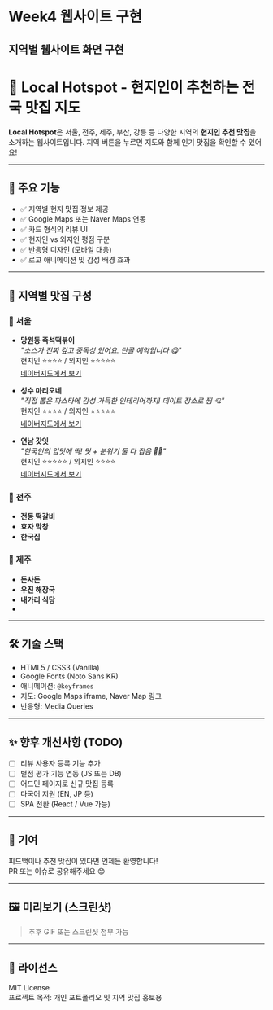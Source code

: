 # Week4 웹사이트 구현

##  지역별 웹사이트 화면 구현

# 🥢 Local Hotspot - 현지인이 추천하는 전국 맛집 지도

**Local Hotspot**은 서울, 전주, 제주, 부산, 강릉 등 다양한 지역의 **현지인 추천 맛집**을 소개하는 웹사이트입니다. 지역 버튼을 누르면 지도와 함께 인기 맛집을 확인할 수 있어요!

---

## 📌 주요 기능

- ✅ 지역별 현지 맛집 정보 제공
- ✅ Google Maps 또는 Naver Maps 연동
- ✅ 카드 형식의 리뷰 UI
- ✅ 현지인 vs 외지인 평점 구분
- ✅ 반응형 디자인 (모바일 대응)
- ✅ 로고 애니메이션 및 감성 배경 효과
---

## 🌆 지역별 맛집 구성

### 📍 서울
- **망원동 즉석떡볶이**  
  _"소스가 진짜 깊고 중독성 있어요. 단골 예약입니다 😋"_  
  현지인 ⭐⭐⭐⭐ / 외지인 ⭐⭐⭐⭐⭐  
  [네이버지도에서 보기](https://map.naver.com/p/search/망원동%20즉석떡볶이)

- **성수 마리오네**  
  _"직접 뽑은 파스타에 감성 가득한 인테리어까지! 데이트 장소로 찜 💘"_  
  현지인 ⭐⭐⭐⭐ / 외지인 ⭐⭐⭐⭐⭐  
  [네이버지도에서 보기](https://map.naver.com/p/search/성수%20마리오네)

- **연남 갓잇**  
  _"한국인의 입맛에 딱! 맛 + 분위기 둘 다 잡음 🍝💯"_  
  현지인 ⭐⭐⭐⭐⭐ / 외지인 ⭐⭐⭐⭐  
  [네이버지도에서 보기](https://map.naver.com/p/entry/place/1138285290)

### 📍 전주
- **전동 떡갈비**
- **효자 막창**
- **한국집**

### 📍 제주
- **돈사돈**
- **우진 해장국**
- **내가리 식당**
- 
---

## 🛠️ 기술 스택

- HTML5 / CSS3 (Vanilla)
- Google Fonts (Noto Sans KR)
- 애니메이션: `@keyframes`
- 지도: Google Maps iframe, Naver Map 링크
- 반응형: Media Queries

---

## ✨ 향후 개선사항 (TODO)

- [ ] 리뷰 사용자 등록 기능 추가
- [ ] 별점 평가 기능 연동 (JS 또는 DB)
- [ ] 어드민 페이지로 신규 맛집 등록
- [ ] 다국어 지원 (EN, JP 등)
- [ ] SPA 전환 (React / Vue 가능)

---

## 🙌 기여

피드백이나 추천 맛집이 있다면 언제든 환영합니다!  
PR 또는 이슈로 공유해주세요 😊

---

## 🖼️ 미리보기 (스크린샷)

> 추후 GIF 또는 스크린샷 첨부 가능

---

## 📄 라이선스

MIT License  
프로젝트 목적: 개인 포트폴리오 및 지역 맛집 홍보용
